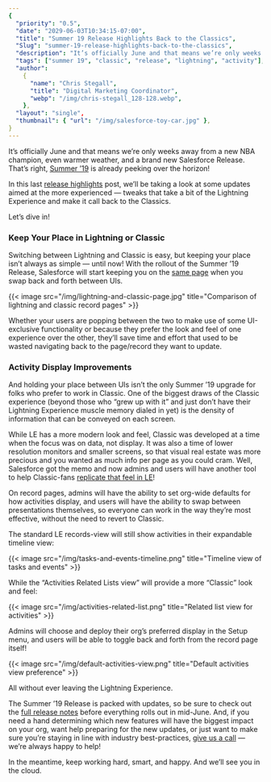 ```yaml
---
{
  "priority": "0.5",
  "date": "2029-06-03T10:34:15-07:00",
  "title": "Summer 19 Release Highlights Back to the Classics",
  "Slug": "summer-19-release-highlights-back-to-the-classics",
  "description": "It’s officially June and that means we’re only weeks away from a new NBA champion, even warmer weather, and a brand new Salesforce Release...",
  "tags": ["summer 19", "classic", "release", "lightning", "activity"],
  "author":
    {
      "name": "Chris Stegall",
      "title": "Digital Marketing Coordinator",
      "webp": "/img/chris-stegall_128-128.webp",
    },
  "layout": "single",
  "thumbnail": { "url": "/img/salesforce-toy-car.jpg" },
}
---
```


It’s officially June and that means we’re only weeks away from a new NBA champion, even warmer weather, and a brand new Salesforce Release. That’s right, [Summer ’19](https://releasenotes.docs.salesforce.com/en-us/summer19/release-notes/salesforce_release_notes.htm) is already peeking over the horizon!

In this last [release highlights](https://medium.com/creme-de-la-crm) post, we’ll be taking a look at some updates aimed at the more experienced — tweaks that take a bit of the Lightning Experience and make it call back to the Classics.

Let’s dive in!

### Keep Your Place in Lightning or Classic

Switching between Lightning and Classic is easy, but keeping your place isn’t always as simple — until now! With the rollout of the Summer ’19 Release, Salesforce will start keeping you on the [same page](https://releasenotes.docs.salesforce.com/en-us/summer19/release-notes/rn_context_switch_classic_to_lex.htm) when you swap back and forth between UIs.

{{< image src="/img/lightning-and-classic-page.jpg" title="Comparison of lightning and classic record pages" >}}

Whether your users are popping between the two to make use of some UI-exclusive functionality or because they prefer the look and feel of one experience over the other, they’ll save time and effort that used to be wasted navigating back to the page/record they want to update.

### Activity Display Improvements

And holding your place between UIs isn’t the only Summer ’19 upgrade for folks who prefer to work in Classic. One of the biggest draws of the Classic experience (beyond those who “grew up with it” and just don’t have their Lightning Experience muscle memory dialed in yet) is the density of information that can be conveyed on each screen.

While LE has a more modern look and feel, Classic was developed at a time when the focus was on data, not display. It was also a time of lower resolution monitors and smaller screens, so that visual real estate was more precious and you wanted as much info per page as you could cram. Well, Salesforce got the memo and now admins and users will have another tool to help Classic-fans [replicate that feel in LE](https://releasenotes.docs.salesforce.com/en-us/summer19/release-notes/rn_record_page_activity_view.htm)!

On record pages, admins will have the ability to set org-wide defaults for how activities display, and users will have the ability to swap between presentations themselves, so everyone can work in the way they’re most effective, without the need to revert to Classic.

The standard LE records-view will still show activities in their expandable timeline view:

{{< image src="/img/tasks-and-events-timeline.png" title="Timeline view of tasks and events" >}}

While the “Activities Related Lists view” will provide a more “Classic” look and feel:

{{< image src="/img/activities-related-list.png" title="Related list view for activities" >}}

Admins will choose and deploy their org’s preferred display in the Setup menu, and users will be able to toggle back and forth from the record page itself!

{{< image src="/img/default-activities-view.png" title="Default activities view preference" >}}

All without ever leaving the Lightning Experience.

The Summer ’19 Release is packed with updates, so be sure to check out the [full release notes](https://releasenotes.docs.salesforce.com/en-us/summer19/release-notes/salesforce_release_notes.htm) before everything rolls out in mid-June. And, if you need a hand determining which new features will have the biggest impact on your org, want help preparing for the new updates, or just want to make sure you’re staying in line with industry best-practices, [give us a call](/contact) — we’re always happy to help!

In the meantime, keep working hard, smart, and happy. And we’ll see you in the cloud.
